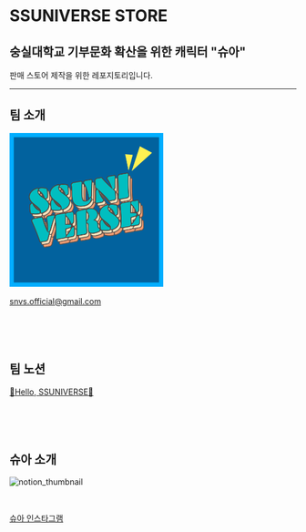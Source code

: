 # SSUNIVERSE STORE
## 숭실대학교 기부문화 확산을 위한 캐릭터 "슈아"
판매 스토어 제작을 위한 레포지토리입니다.

****

## 팀 소개

<img src="img\ssuniverse_logo.png" width=270px height=270px>

<a href="mailto:snvs.official@gmail.com" target="_top">snvs.official@gmail.com</a>

<br><br><br>

## 팀 노션

[💐Hello, SSUNIVERSE🌌](https://www.notion.so/ssuniverse/Hello-SSUNIVERSE-7373f0cd163d4d2ca0b1574389441727)

<br><br><br>


## 슈아 소개
![notion_thumbnail](https://user-images.githubusercontent.com/39428260/116549600-a8c5ed00-a930-11eb-805e-1a979801e598.png)

<br>

[슈아 인스타그램](https://www.instagram.com/ssutopia_doll/)
